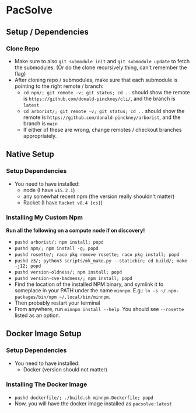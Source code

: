 # PacSolve

## Setup / Dependencies

### Clone Repo

- Make sure to also `git submodule init` and `git submodule update` to fetch the submodules. (Or do the clone recursively thing, can't remember the flag)
- After cloning repo / submodules, make sure that each submodule is pointing to the right remote / branch:
  - `cd npm/; git remote -v; git status; cd ..` should show the remote is `https://github.com/donald-pinckney/cli/`, and the branch is `latest`
  - `cd arborist/; git remote -v; git status; cd ..` should show the remote is `https://github.com/donald-pinckney/arborist`, and the branch is `main`
  - If either of these are wrong, change remotes / checkout branches appropriately.

## Native Setup

### Setup Dependencies

- You need to have installed:
  - node (I have `v15.2.1`)
  - any somewhat recent npm (the version really shouldn't matter)
  - Racket (I have `Racket v8.4 [cs]`)

### Installing My Custom Npm

**Run all the following on a compute node if on discovery!**

- `pushd arborist/; npm install; popd`
- `pushd npm/; npm install -g; popd`
- `pushd rosette/; raco pkg remove rosette; raco pkg install; popd`
- `pushd z3/; python3 scripts/mk_make.py --staticbin; cd build/; make -j12; popd`
- `pushd version-oldness/; npm install; popd`
- `pushd version-cve-badness/; npm install; popd`
- Find the location of the installed NPM binary, and symlink it to someplace in your PATH under the name `minnpm`. E.g.: `ln -s ~/.npm-packages/bin/npm ~/.local/bin/minnpm`.
- Then probably restart your terminal
- From anywhere, run `minnpm install --help`. You should see `--rosette` listed as an option.

## Docker Image Setup

### Setup Dependencies

- You need to have installed:
  - Docker (version should not matter)

### Installing The Docker Image

- `pushd dockerfile/; ./build.sh minnpm.Dockerfile; popd`
- Now, you will have the docker image installed as `pacsolve:latest`
